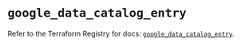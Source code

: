 # `google_data_catalog_entry`

Refer to the Terraform Registry for docs: [`google_data_catalog_entry`](https://registry.terraform.io/providers/hashicorp/google/6.4.0/docs/resources/data_catalog_entry).

